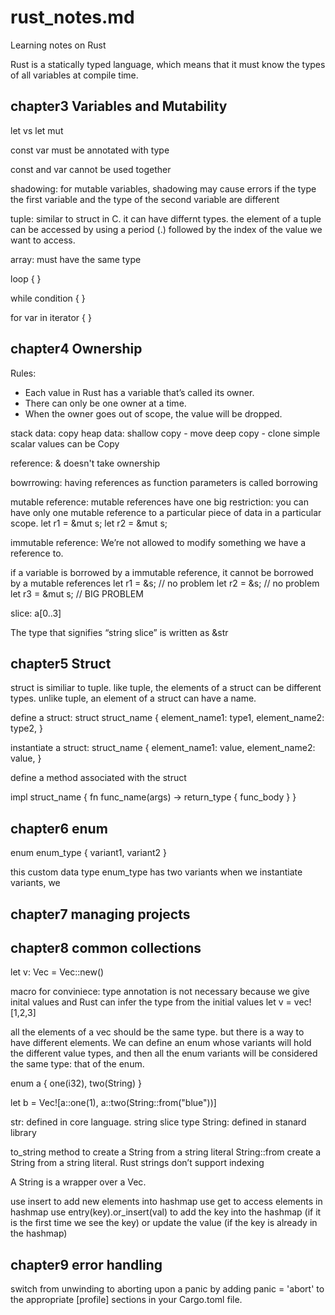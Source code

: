 # rust_notes.md
Learning notes on Rust

Rust is a statically typed language, which means that it must know the types of all variables at compile time.

## chapter3 Variables and Mutability

let vs let mut

const var must be annotated with type

const and var cannot be used together

shadowing: for mutable variables, shadowing may cause errors if the type the first variable and the type of the second variable are different

tuple: similar to struct in C. it can have differnt types. the element of a tuple can be accessed by using a period (.) followed by the index of the value we want to access.

array: must have the same type

loop {
}

while condition {
}

for var in iterator {
}

## chapter4 Ownership
Rules:
- Each value in Rust has a variable that’s called its owner.
- There can only be one owner at a time.
- When the owner goes out of scope, the value will be dropped.

stack data: copy
heap data: shallow copy - move
deep copy - clone
simple scalar values can be Copy

reference: & doesn't take ownership

bowrrowing: having references as function parameters is called borrowing

mutable reference: mutable references have one big restriction: you can have only one mutable reference to a particular piece of data in a particular scope.
let r1 = &mut s;
let r2 = &mut s;

immutable reference: We’re not allowed to modify something we have a reference to.

if a variable is borrowed by a immutable reference, it cannot be borrowed by a mutable references
let r1 = &s; // no problem
let r2 = &s; // no problem
let r3 = &mut s; // BIG PROBLEM

slice: a[0..3]

The type that signifies “string slice” is written as &str

## chapter5 Struct

struct is similiar to tuple. like tuple, the elements of a struct can be different types.
unlike tuple, an element of a struct can have a name.

define a struct:
struct struct_name {
  element_name1: type1,
  element_name2: type2,
}

instantiate a struct:
struct_name {
  element_name1: value,
  element_name2: value,
}

define a method associated with the struct

impl struct_name {
  fn func_name(args) -> return_type {
    func_body
  }
}


## chapter6 enum

enum enum_type {
  variant1,
  variant2
}

this custom data type enum_type has two variants
when we instantiate variants, we 


## chapter7 managing projects


## chapter8 common collections
let v: Vec<u32> = Vec::new()
  
macro for conviniece: type annotation is not necessary because we give inital values and Rust can infer the type from the initial values
let v = vec![1,2,3]

all the elements of a vec should be the same type.
but there is a way to have different elements.
We can define an enum whose variants will hold the different value types, 
and then all the enum variants will be considered the same type: that of the enum. 

enum a {
  one(i32),
  two(String)
}

let b = Vec![a::one(1), a::two(String::from("blue"))]

str: defined in core language. string slice type
String: defined in stanard library

to_string method to create a String from a string literal
String::from create a String from a string literal. 
Rust strings don’t support indexing

A String is a wrapper over a Vec<u8>.
  
  
use insert to add new elements into hashmap
use get to access elements in hashmap
use entry(key).or_insert(val) to add the key into the hashmap (if it is the first time we see the key) or update the value (if the key is already in the hashmap)


## chapter9 error handling
switch from unwinding to aborting upon a panic by adding panic = 'abort' to the appropriate [profile] sections in your Cargo.toml file.


